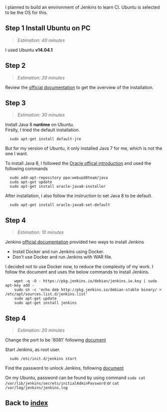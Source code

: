 I planned to build an environment of Jenkins to learn CI.
Ubuntu is selected to be the OS for this.

## Step 1 Install Ubuntu on PC
> _Estimation: 40 minutes_

I used Ubuntu **v14.04.1**

## Step 2
> _Estimation: 20 minutes_

Review the [official documentation](https://jenkins.io/doc/book/installing/) to get the overview of the installation.

## Step 3
> _Estimation: 30 minutes_


Install Java 8 **runtime** on Ubuntu.<br/>
Firstly, I tried the default installation.
```shell
  sudo apt-get install default-jre
```
But for my version of Ubuntu, it only installed Java 7 for me, which is not the one I want.

To install Java 8, I followed the [Oracle offical introduction](http://www.webupd8.org/2012/09/install-oracle-java-8-in-ubuntu-via-ppa.html) and used the following commands
```shell
  sudo add-apt-repository ppa:webupd8team/java
  sudo apt-get update
  sudo apt-get install oracle-java8-installer
```

After installation, I also follow the instruction to set Java 8 to be default.
```shell
  sudo apt-get install oracle-java8-set-default
```

## Step 4
> _Estimation: 10 minutes_

Jenkins [official documentation](https://jenkins.io/doc/book/installing/) provided two ways to install Jenkins
- Install Docker and run Jenkins using Docker.
- Don't use Docker and run Jenkins with WAR file.

I decided not to use Docker now, to reduce the complexity of my work.
I follow the document and uses the below commands to install Jenkins.
```shell
    wget -q -O - https://pkg.jenkins.io/debian/jenkins.io.key | sudo apt-key add -
    sudo sh -c 'echo deb http://pkg.jenkins.io/debian-stable binary/ > /etc/apt/sources.list.d/jenkins.list'
    sudo apt-get update
    sudo apt-get install jenkins
```

## Step 4
> _Estimation: 20 minutes_

Change the port to be '8081' following [document](https://jenkins.io/doc/book/installing/#debian-ubuntu)

Start Jenkins, as root user.
```
  sudo /etc/init.d/jenkins start
```
Find the password to unlock Jenkins, following [document](https://jenkins.io/doc/book/installing/#unlocking-jenkins)

On my Ubuntu, password can be found by using command `sudo cat /var/lib/jenkins/secrets/initialAdminPassword` or `cat /var/log/jenkins/jenkins.log`

## Back to [index](./index.md)
